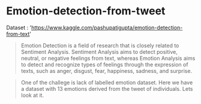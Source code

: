 # Emotion-detection-from-tweet
Dataset : 'https://www.kaggle.com/pashupatigupta/emotion-detection-from-text'

> Emotion Detection is a field of research that is closely related to Sentiment Analysis. Sentiment Analysis aims to detect positive, neutral, or negative feelings from text, whereas Emotion Analysis aims to detect and recognize types of feelings through the expression of texts, such as anger, disgust, fear, happiness, sadness, and surprise.

> One of the challege is lack of labelled emotion dataset. Here we have a dataset with 13 emotions derived from the tweet of individuals. Lets look at it.
